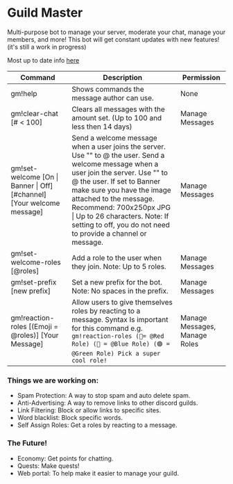 Guild Master
============
Multi-purpose bot to manage your server, moderate your chat, manage your members, and more!
This bot will get constant updates with new features! (it's still a work in progress)

Most up to date info [here](https://guildmaster.app/docs/bot)

| Command | Description | Permission |
| --- | --- | --- |
| gm!help | Shows commands the message author can use. | None |
| gm!clear-chat \[# < 100\] | Clears all messages with the amount set. (Up to 100 and less then 14 days) | Manage Messages |
| gm!set-welcome \[On \| Banner \| Off\] \[#channel\] \[Your <member> welcome message\] | Send a welcome message when a user joins the server. Use "<member>" to @ the user. Send a welcome message when a user join the server. Use "<member>" to @ the user. If set to Banner make sure you have the image attached to the message. Recommend: 700x250px JPG \| Up to 26 characters. Note: If setting to off, you do not need to provide a channel or message. | Manage Messages |
| gm!set-welcome-roles \[@roles\] | Add a role to the user when they join. Note: Up to 5 roles. | Manage Messages |
| gm!set-prefix \[new prefix\] | Set a new prefix for the bot. Note: No spaces in the prefix. | Manage Messages |
| gm!reaction-roles \[\(Emoji = @roles\)\] \[Your Message\]	 | Allow users to give themselves roles by reacting to a message. Syntax Is important for this command e.g. `gm!reaction-roles (🔴= @Red Role) (🔵 = @Blue Role) (🟢 = @Green Role) Pick a super cool role!` | Manage Messages, Manage Roles |
### Things we are working on:
*   Spam Protection: A way to stop spam and auto delete spam.
*   Anti-Advertising: A way to remove links to other discord guilds.
*   Link Filtering: Block or allow links to specific sites.
*   Word blacklist: Block specific words.
*   Self Assign Roles: Get a roles by reacting to a message.

### The Future!
*   Economy: Get points for chatting.
*   Quests: Make quests!
*   Web portal: To help make it easier to manage your guild.
